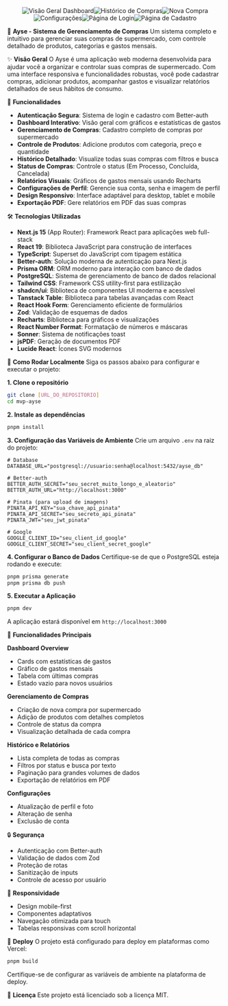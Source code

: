 <div style="display: flex; flex-wrap: wrap; justify-content: center;">
<img src='/public/print-overview.png' alt='Visão Geral Dashboard' />
<img src='/public/print-history.png' alt='Histórico de Compras' />
<img src='/public/print-new-purchase.png' alt='Nova Compra' />
<img src='/public/print-config.png' alt='Configurações' />
<img src='/public/print-sign-in.png' alt='Página de Login' />
<img src='/public/print-sign-up.png' alt='Página de Cadastro' />
</div>

🛒 **Ayse - Sistema de Gerenciamento de Compras**
Um sistema completo e intuitivo para gerenciar suas compras de supermercado, com controle detalhado de produtos, categorias e gastos mensais.

✨ **Visão Geral**
O Ayse é uma aplicação web moderna desenvolvida para ajudar você a organizar e controlar suas compras de supermercado. Com uma interface responsiva e funcionalidades robustas, você pode cadastrar compras, adicionar produtos, acompanhar gastos e visualizar relatórios detalhados de seus hábitos de consumo.

🌟 **Funcionalidades**

- **Autenticação Segura**: Sistema de login e cadastro com Better-auth
- **Dashboard Interativo**: Visão geral com gráficos e estatísticas de gastos
- **Gerenciamento de Compras**: Cadastro completo de compras por supermercado
- **Controle de Produtos**: Adicione produtos com categoria, preço e quantidade
- **Histórico Detalhado**: Visualize todas suas compras com filtros e busca
- **Status de Compras**: Controle o status (Em Processo, Concluída, Cancelada)
- **Relatórios Visuais**: Gráficos de gastos mensais usando Recharts
- **Configurações de Perfil**: Gerencie sua conta, senha e imagem de perfil
- **Design Responsivo**: Interface adaptável para desktop, tablet e mobile
- **Exportação PDF**: Gere relatórios em PDF das suas compras

🛠️ **Tecnologias Utilizadas**

- **Next.js 15** (App Router): Framework React para aplicações web full-stack
- **React 19**: Biblioteca JavaScript para construção de interfaces
- **TypeScript**: Superset do JavaScript com tipagem estática
- **Better-auth**: Solução moderna de autenticação para Next.js
- **Prisma ORM**: ORM moderno para interação com banco de dados
- **PostgreSQL**: Sistema de gerenciamento de banco de dados relacional
- **Tailwind CSS**: Framework CSS utility-first para estilização
- **shadcn/ui**: Biblioteca de componentes UI moderna e acessível
- **Tanstack Table**: Biblioteca para tabelas avançadas com React
- **React Hook Form**: Gerenciamento eficiente de formulários
- **Zod**: Validação de esquemas de dados
- **Recharts**: Biblioteca para gráficos e visualizações
- **React Number Format**: Formatação de números e máscaras
- **Sonner**: Sistema de notificações toast
- **jsPDF**: Geração de documentos PDF
- **Lucide React**: Ícones SVG modernos

🚀 **Como Rodar Localmente**
Siga os passos abaixo para configurar e executar o projeto:

**1. Clone o repositório**

```bash
git clone [URL_DO_REPOSITORIO]
cd mvp-ayse
```

**2. Instale as dependências**

```bash
pnpm install
```

**3. Configuração das Variáveis de Ambiente**
Crie um arquivo `.env` na raiz do projeto:

```env
# Database
DATABASE_URL="postgresql://usuario:senha@localhost:5432/ayse_db"

# Better-auth
BETTER_AUTH_SECRET="seu_secret_muito_longo_e_aleatorio"
BETTER_AUTH_URL="http://localhost:3000"

# Pinata (para upload de imagens)
PINATA_API_KEY="sua_chave_api_pinata"
PINATA_API_SECRET="seu_secreto_api_pinata"
PINATA_JWT="seu_jwt_pinata"

# Google
GOOGLE_CLIENT_ID="seu_client_id_google"
GOOGLE_CLIENT_SECRET="seu_client_secret_google"
```

**4. Configurar o Banco de Dados**
Certifique-se de que o PostgreSQL esteja rodando e execute:

```bash
pnpm prisma generate
pnpm prisma db push
```

**5. Executar a Aplicação**

```bash
pnpm dev
```

A aplicação estará disponível em `http://localhost:3000`

🎯 **Funcionalidades Principais**

**Dashboard Overview**
- Cards com estatísticas de gastos
- Gráfico de gastos mensais
- Tabela com últimas compras
- Estado vazio para novos usuários

**Gerenciamento de Compras**
- Criação de nova compra por supermercado
- Adição de produtos com detalhes completos
- Controle de status da compra
- Visualização detalhada de cada compra

**Histórico e Relatórios**
- Lista completa de todas as compras
- Filtros por status e busca por texto
- Paginação para grandes volumes de dados
- Exportação de relatórios em PDF

**Configurações**
- Atualização de perfil e foto
- Alteração de senha
- Exclusão de conta

🔒 **Segurança**
- Autenticação com Better-auth
- Validação de dados com Zod
- Proteção de rotas
- Sanitização de inputs
- Controle de acesso por usuário

📱 **Responsividade**
- Design mobile-first
- Componentes adaptativos
- Navegação otimizada para touch
- Tabelas responsivas com scroll horizontal

🚀 **Deploy**
O projeto está configurado para deploy em plataformas como Vercel:

```bash
pnpm build
```

Certifique-se de configurar as variáveis de ambiente na plataforma de deploy.

📄 **Licença**
Este projeto está licenciado sob a licença MIT.
